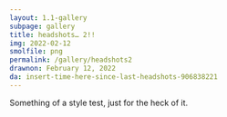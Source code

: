 ```yaml
---
layout: 1.1-gallery
subpage: gallery
title: headshots… 2!!
img: 2022-02-12
smolfile: png
permalink: /gallery/headshots2
drawnon: February 12, 2022
da: insert-time-here-since-last-headshots-906838221
---
```

Something of a style test, just for the heck of it.